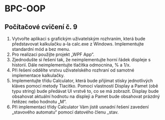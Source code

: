# BPC-OOP

## Počítačové cvičení č. 9

1. Vytvořte aplikaci s grafickým uživatelským rozhraním, která bude představovat kalkulačku a-la calc.exe z Windows. Implementujte standardní mód a bez menu.
2. Pro realizaci použijte projekt „WPF App“.
3. Zjednodušte si řešení tak, že neimplementujte horní řádek displeje s historií. Dále
neimplementujte tlačítka odmocnina, % a 1/x.
4. Při řešení oddělte vrstvu uživatelského rozhraní od samotné implementace kalkulačky.
5. Implementujte třídu Calculator, která bude přijímat stisky jednotlivých kláves pomocí metody Tlacitko. Pomocí vlastností Display a Pamet (obě typu string) bude předávat UI vrstvě to, co se má zobrazit. Display bude obsahovat aktuální hodnotu na displeji a Pamet bude obsahovat prázdný řetězec nebo hodnotu „M“.
6. Při implementaci třídy Calculator Vám jistě usnadní řešení zavedení „stavového automatu“ pomocí datového členu _stav.